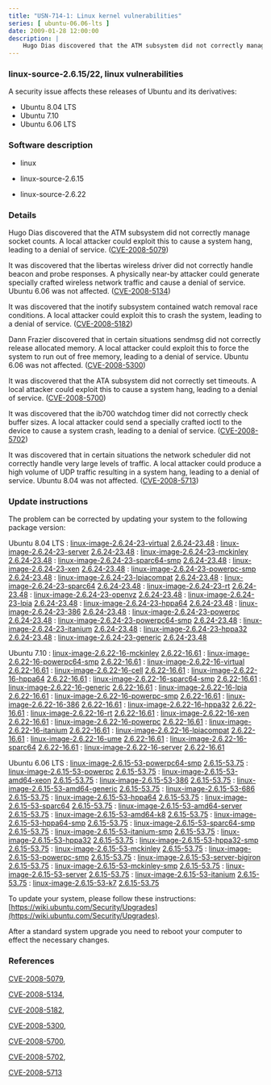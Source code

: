 ```yaml
---
title: "USN-714-1: Linux kernel vulnerabilities"
series: [ ubuntu-06.06-lts ]
date: 2009-01-28 12:00:00
description: |
    Hugo Dias discovered that the ATM subsystem did not correctly manage socket counts. A local attacker could exploit this to cause a system hang, leading to a denial of service. ([CVE-2008-5079](http://people.ubuntu.com/~ubuntu-security/cve/CVE-2008-5079))
--- 
```

 
### linux-source-2.6.15/22, linux vulnerabilities

A security issue affects these releases of Ubuntu and its derivatives:

* Ubuntu 8.04 LTS
* Ubuntu 7.10
* Ubuntu 6.06 LTS

### Software description

* linux 

* linux-source-2.6.15 

* linux-source-2.6.22 

### Details

Hugo Dias discovered that the ATM subsystem did not correctly manage socket counts. A local attacker could exploit this to cause a system hang, leading to a denial of service. ([CVE-2008-5079](http://people.ubuntu.com/~ubuntu-security/cve/CVE-2008-5079))

It was discovered that the libertas wireless driver did not correctly handle beacon and probe responses. A physically near-by attacker could generate specially crafted wireless network traffic and cause a denial of service. Ubuntu 6.06 was not affected. ([CVE-2008-5134](http://people.ubuntu.com/~ubuntu-security/cve/CVE-2008-5134))

It was discovered that the inotify subsystem contained watch removal race conditions. A local attacker could exploit this to crash the system, leading to a denial of service. ([CVE-2008-5182](http://people.ubuntu.com/~ubuntu-security/cve/CVE-2008-5182))

Dann Frazier discovered that in certain situations sendmsg did not correctly release allocated memory. A local attacker could exploit this to force the system to run out of free memory, leading to a denial of service. Ubuntu 6.06 was not affected. ([CVE-2008-5300](http://people.ubuntu.com/~ubuntu-security/cve/CVE-2008-5300))

It was discovered that the ATA subsystem did not correctly set timeouts. A local attacker could exploit this to cause a system hang, leading to a denial of service. ([CVE-2008-5700](http://people.ubuntu.com/~ubuntu-security/cve/CVE-2008-5700))

It was discovered that the ib700 watchdog timer did not correctly check buffer sizes. A local attacker could send a specially crafted ioctl to the device to cause a system crash, leading to a denial of service. ([CVE-2008-5702](http://people.ubuntu.com/~ubuntu-security/cve/CVE-2008-5702))

It was discovered that in certain situations the network scheduler did not correctly handle very large levels of traffic. A local attacker could produce a high volume of UDP traffic resulting in a system hang, leading to a denial of service. Ubuntu 8.04 was not affected. ([CVE-2008-5713](http://people.ubuntu.com/~ubuntu-security/cve/CVE-2008-5713)) 

### Update instructions

The problem can be corrected by updating your system to the following package version:

Ubuntu 8.04 LTS
 : [linux-image-2.6.24-23-virtual](https://launchpad.net/ubuntu/+source/linux) <span> [2.6.24-23.48](https://launchpad.net/ubuntu/+source/linux/2.6.24-23.48) </span> 
 : [linux-image-2.6.24-23-server](https://launchpad.net/ubuntu/+source/linux) <span> [2.6.24-23.48](https://launchpad.net/ubuntu/+source/linux/2.6.24-23.48) </span> 
 : [linux-image-2.6.24-23-mckinley](https://launchpad.net/ubuntu/+source/linux) <span> [2.6.24-23.48](https://launchpad.net/ubuntu/+source/linux/2.6.24-23.48) </span> 
 : [linux-image-2.6.24-23-sparc64-smp](https://launchpad.net/ubuntu/+source/linux) <span> [2.6.24-23.48](https://launchpad.net/ubuntu/+source/linux/2.6.24-23.48) </span> 
 : [linux-image-2.6.24-23-xen](https://launchpad.net/ubuntu/+source/linux) <span> [2.6.24-23.48](https://launchpad.net/ubuntu/+source/linux/2.6.24-23.48) </span> 
 : [linux-image-2.6.24-23-powerpc-smp](https://launchpad.net/ubuntu/+source/linux) <span> [2.6.24-23.48](https://launchpad.net/ubuntu/+source/linux/2.6.24-23.48) </span> 
 : [linux-image-2.6.24-23-lpiacompat](https://launchpad.net/ubuntu/+source/linux) <span> [2.6.24-23.48](https://launchpad.net/ubuntu/+source/linux/2.6.24-23.48) </span> 
 : [linux-image-2.6.24-23-sparc64](https://launchpad.net/ubuntu/+source/linux) <span> [2.6.24-23.48](https://launchpad.net/ubuntu/+source/linux/2.6.24-23.48) </span> 
 : [linux-image-2.6.24-23-rt](https://launchpad.net/ubuntu/+source/linux) <span> [2.6.24-23.48](https://launchpad.net/ubuntu/+source/linux/2.6.24-23.48) </span> 
 : [linux-image-2.6.24-23-openvz](https://launchpad.net/ubuntu/+source/linux) <span> [2.6.24-23.48](https://launchpad.net/ubuntu/+source/linux/2.6.24-23.48) </span> 
 : [linux-image-2.6.24-23-lpia](https://launchpad.net/ubuntu/+source/linux) <span> [2.6.24-23.48](https://launchpad.net/ubuntu/+source/linux/2.6.24-23.48) </span> 
 : [linux-image-2.6.24-23-hppa64](https://launchpad.net/ubuntu/+source/linux) <span> [2.6.24-23.48](https://launchpad.net/ubuntu/+source/linux/2.6.24-23.48) </span> 
 : [linux-image-2.6.24-23-386](https://launchpad.net/ubuntu/+source/linux) <span> [2.6.24-23.48](https://launchpad.net/ubuntu/+source/linux/2.6.24-23.48) </span> 
 : [linux-image-2.6.24-23-powerpc](https://launchpad.net/ubuntu/+source/linux) <span> [2.6.24-23.48](https://launchpad.net/ubuntu/+source/linux/2.6.24-23.48) </span> 
 : [linux-image-2.6.24-23-powerpc64-smp](https://launchpad.net/ubuntu/+source/linux) <span> [2.6.24-23.48](https://launchpad.net/ubuntu/+source/linux/2.6.24-23.48) </span> 
 : [linux-image-2.6.24-23-itanium](https://launchpad.net/ubuntu/+source/linux) <span> [2.6.24-23.48](https://launchpad.net/ubuntu/+source/linux/2.6.24-23.48) </span> 
 : [linux-image-2.6.24-23-hppa32](https://launchpad.net/ubuntu/+source/linux) <span> [2.6.24-23.48](https://launchpad.net/ubuntu/+source/linux/2.6.24-23.48) </span> 
 : [linux-image-2.6.24-23-generic](https://launchpad.net/ubuntu/+source/linux) <span> [2.6.24-23.48](https://launchpad.net/ubuntu/+source/linux/2.6.24-23.48) </span> 

Ubuntu 7.10
 : [linux-image-2.6.22-16-mckinley](https://launchpad.net/ubuntu/+source/linux-source-2.6.22) <span> [2.6.22-16.61](https://launchpad.net/ubuntu/+source/linux-source-2.6.22/2.6.22-16.61) </span> 
 : [linux-image-2.6.22-16-powerpc64-smp](https://launchpad.net/ubuntu/+source/linux-source-2.6.22) <span> [2.6.22-16.61](https://launchpad.net/ubuntu/+source/linux-source-2.6.22/2.6.22-16.61) </span> 
 : [linux-image-2.6.22-16-virtual](https://launchpad.net/ubuntu/+source/linux-source-2.6.22) <span> [2.6.22-16.61](https://launchpad.net/ubuntu/+source/linux-source-2.6.22/2.6.22-16.61) </span> 
 : [linux-image-2.6.22-16-cell](https://launchpad.net/ubuntu/+source/linux-source-2.6.22) <span> [2.6.22-16.61](https://launchpad.net/ubuntu/+source/linux-source-2.6.22/2.6.22-16.61) </span> 
 : [linux-image-2.6.22-16-hppa64](https://launchpad.net/ubuntu/+source/linux-source-2.6.22) <span> [2.6.22-16.61](https://launchpad.net/ubuntu/+source/linux-source-2.6.22/2.6.22-16.61) </span> 
 : [linux-image-2.6.22-16-sparc64-smp](https://launchpad.net/ubuntu/+source/linux-source-2.6.22) <span> [2.6.22-16.61](https://launchpad.net/ubuntu/+source/linux-source-2.6.22/2.6.22-16.61) </span> 
 : [linux-image-2.6.22-16-generic](https://launchpad.net/ubuntu/+source/linux-source-2.6.22) <span> [2.6.22-16.61](https://launchpad.net/ubuntu/+source/linux-source-2.6.22/2.6.22-16.61) </span> 
 : [linux-image-2.6.22-16-lpia](https://launchpad.net/ubuntu/+source/linux-source-2.6.22) <span> [2.6.22-16.61](https://launchpad.net/ubuntu/+source/linux-source-2.6.22/2.6.22-16.61) </span> 
 : [linux-image-2.6.22-16-powerpc-smp](https://launchpad.net/ubuntu/+source/linux-source-2.6.22) <span> [2.6.22-16.61](https://launchpad.net/ubuntu/+source/linux-source-2.6.22/2.6.22-16.61) </span> 
 : [linux-image-2.6.22-16-386](https://launchpad.net/ubuntu/+source/linux-source-2.6.22) <span> [2.6.22-16.61](https://launchpad.net/ubuntu/+source/linux-source-2.6.22/2.6.22-16.61) </span> 
 : [linux-image-2.6.22-16-hppa32](https://launchpad.net/ubuntu/+source/linux-source-2.6.22) <span> [2.6.22-16.61](https://launchpad.net/ubuntu/+source/linux-source-2.6.22/2.6.22-16.61) </span> 
 : [linux-image-2.6.22-16-rt](https://launchpad.net/ubuntu/+source/linux-source-2.6.22) <span> [2.6.22-16.61](https://launchpad.net/ubuntu/+source/linux-source-2.6.22/2.6.22-16.61) </span> 
 : [linux-image-2.6.22-16-xen](https://launchpad.net/ubuntu/+source/linux-source-2.6.22) <span> [2.6.22-16.61](https://launchpad.net/ubuntu/+source/linux-source-2.6.22/2.6.22-16.61) </span> 
 : [linux-image-2.6.22-16-powerpc](https://launchpad.net/ubuntu/+source/linux-source-2.6.22) <span> [2.6.22-16.61](https://launchpad.net/ubuntu/+source/linux-source-2.6.22/2.6.22-16.61) </span> 
 : [linux-image-2.6.22-16-itanium](https://launchpad.net/ubuntu/+source/linux-source-2.6.22) <span> [2.6.22-16.61](https://launchpad.net/ubuntu/+source/linux-source-2.6.22/2.6.22-16.61) </span> 
 : [linux-image-2.6.22-16-lpiacompat](https://launchpad.net/ubuntu/+source/linux-source-2.6.22) <span> [2.6.22-16.61](https://launchpad.net/ubuntu/+source/linux-source-2.6.22/2.6.22-16.61) </span> 
 : [linux-image-2.6.22-16-ume](https://launchpad.net/ubuntu/+source/linux-source-2.6.22) <span> [2.6.22-16.61](https://launchpad.net/ubuntu/+source/linux-source-2.6.22/2.6.22-16.61) </span> 
 : [linux-image-2.6.22-16-sparc64](https://launchpad.net/ubuntu/+source/linux-source-2.6.22) <span> [2.6.22-16.61](https://launchpad.net/ubuntu/+source/linux-source-2.6.22/2.6.22-16.61) </span> 
 : [linux-image-2.6.22-16-server](https://launchpad.net/ubuntu/+source/linux-source-2.6.22) <span> [2.6.22-16.61](https://launchpad.net/ubuntu/+source/linux-source-2.6.22/2.6.22-16.61) </span> 

Ubuntu 6.06 LTS
 : [linux-image-2.6.15-53-powerpc64-smp](https://launchpad.net/ubuntu/+source/linux-source-2.6.15) <span> [2.6.15-53.75](https://launchpad.net/ubuntu/+source/linux-source-2.6.15/2.6.15-53.75) </span> 
 : [linux-image-2.6.15-53-powerpc](https://launchpad.net/ubuntu/+source/linux-source-2.6.15) <span> [2.6.15-53.75](https://launchpad.net/ubuntu/+source/linux-source-2.6.15/2.6.15-53.75) </span> 
 : [linux-image-2.6.15-53-amd64-xeon](https://launchpad.net/ubuntu/+source/linux-source-2.6.15) <span> [2.6.15-53.75](https://launchpad.net/ubuntu/+source/linux-source-2.6.15/2.6.15-53.75) </span> 
 : [linux-image-2.6.15-53-386](https://launchpad.net/ubuntu/+source/linux-source-2.6.15) <span> [2.6.15-53.75](https://launchpad.net/ubuntu/+source/linux-source-2.6.15/2.6.15-53.75) </span> 
 : [linux-image-2.6.15-53-amd64-generic](https://launchpad.net/ubuntu/+source/linux-source-2.6.15) <span> [2.6.15-53.75](https://launchpad.net/ubuntu/+source/linux-source-2.6.15/2.6.15-53.75) </span> 
 : [linux-image-2.6.15-53-686](https://launchpad.net/ubuntu/+source/linux-source-2.6.15) <span> [2.6.15-53.75](https://launchpad.net/ubuntu/+source/linux-source-2.6.15/2.6.15-53.75) </span> 
 : [linux-image-2.6.15-53-hppa64](https://launchpad.net/ubuntu/+source/linux-source-2.6.15) <span> [2.6.15-53.75](https://launchpad.net/ubuntu/+source/linux-source-2.6.15/2.6.15-53.75) </span> 
 : [linux-image-2.6.15-53-sparc64](https://launchpad.net/ubuntu/+source/linux-source-2.6.15) <span> [2.6.15-53.75](https://launchpad.net/ubuntu/+source/linux-source-2.6.15/2.6.15-53.75) </span> 
 : [linux-image-2.6.15-53-amd64-server](https://launchpad.net/ubuntu/+source/linux-source-2.6.15) <span> [2.6.15-53.75](https://launchpad.net/ubuntu/+source/linux-source-2.6.15/2.6.15-53.75) </span> 
 : [linux-image-2.6.15-53-amd64-k8](https://launchpad.net/ubuntu/+source/linux-source-2.6.15) <span> [2.6.15-53.75](https://launchpad.net/ubuntu/+source/linux-source-2.6.15/2.6.15-53.75) </span> 
 : [linux-image-2.6.15-53-hppa64-smp](https://launchpad.net/ubuntu/+source/linux-source-2.6.15) <span> [2.6.15-53.75](https://launchpad.net/ubuntu/+source/linux-source-2.6.15/2.6.15-53.75) </span> 
 : [linux-image-2.6.15-53-sparc64-smp](https://launchpad.net/ubuntu/+source/linux-source-2.6.15) <span> [2.6.15-53.75](https://launchpad.net/ubuntu/+source/linux-source-2.6.15/2.6.15-53.75) </span> 
 : [linux-image-2.6.15-53-itanium-smp](https://launchpad.net/ubuntu/+source/linux-source-2.6.15) <span> [2.6.15-53.75](https://launchpad.net/ubuntu/+source/linux-source-2.6.15/2.6.15-53.75) </span> 
 : [linux-image-2.6.15-53-hppa32](https://launchpad.net/ubuntu/+source/linux-source-2.6.15) <span> [2.6.15-53.75](https://launchpad.net/ubuntu/+source/linux-source-2.6.15/2.6.15-53.75) </span> 
 : [linux-image-2.6.15-53-hppa32-smp](https://launchpad.net/ubuntu/+source/linux-source-2.6.15) <span> [2.6.15-53.75](https://launchpad.net/ubuntu/+source/linux-source-2.6.15/2.6.15-53.75) </span> 
 : [linux-image-2.6.15-53-mckinley](https://launchpad.net/ubuntu/+source/linux-source-2.6.15) <span> [2.6.15-53.75](https://launchpad.net/ubuntu/+source/linux-source-2.6.15/2.6.15-53.75) </span> 
 : [linux-image-2.6.15-53-powerpc-smp](https://launchpad.net/ubuntu/+source/linux-source-2.6.15) <span> [2.6.15-53.75](https://launchpad.net/ubuntu/+source/linux-source-2.6.15/2.6.15-53.75) </span> 
 : [linux-image-2.6.15-53-server-bigiron](https://launchpad.net/ubuntu/+source/linux-source-2.6.15) <span> [2.6.15-53.75](https://launchpad.net/ubuntu/+source/linux-source-2.6.15/2.6.15-53.75) </span> 
 : [linux-image-2.6.15-53-mckinley-smp](https://launchpad.net/ubuntu/+source/linux-source-2.6.15) <span> [2.6.15-53.75](https://launchpad.net/ubuntu/+source/linux-source-2.6.15/2.6.15-53.75) </span> 
 : [linux-image-2.6.15-53-server](https://launchpad.net/ubuntu/+source/linux-source-2.6.15) <span> [2.6.15-53.75](https://launchpad.net/ubuntu/+source/linux-source-2.6.15/2.6.15-53.75) </span> 
 : [linux-image-2.6.15-53-itanium](https://launchpad.net/ubuntu/+source/linux-source-2.6.15) <span> [2.6.15-53.75](https://launchpad.net/ubuntu/+source/linux-source-2.6.15/2.6.15-53.75) </span> 
 : [linux-image-2.6.15-53-k7](https://launchpad.net/ubuntu/+source/linux-source-2.6.15) <span> [2.6.15-53.75](https://launchpad.net/ubuntu/+source/linux-source-2.6.15/2.6.15-53.75) </span> 

To update your system, please follow these instructions: [https://wiki.ubuntu.com/Security/Upgrades](https://wiki.ubuntu.com/Security/Upgrades).

After a standard system upgrade you need to reboot your computer to effect the necessary changes. 

### References

 [CVE-2008-5079](http://people.ubuntu.com/~ubuntu-security/cve/CVE-2008-5079), 

 [CVE-2008-5134](http://people.ubuntu.com/~ubuntu-security/cve/CVE-2008-5134), 

 [CVE-2008-5182](http://people.ubuntu.com/~ubuntu-security/cve/CVE-2008-5182), 

 [CVE-2008-5300](http://people.ubuntu.com/~ubuntu-security/cve/CVE-2008-5300), 

 [CVE-2008-5700](http://people.ubuntu.com/~ubuntu-security/cve/CVE-2008-5700), 

 [CVE-2008-5702](http://people.ubuntu.com/~ubuntu-security/cve/CVE-2008-5702), 

 [CVE-2008-5713](http://people.ubuntu.com/~ubuntu-security/cve/CVE-2008-5713)
 
